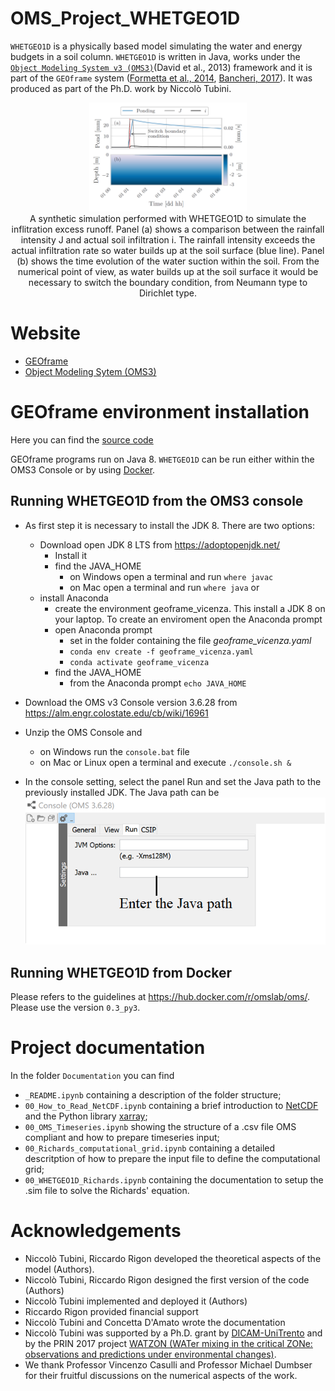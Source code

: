 # OMS_Project_WHETGEO1D
`WHETGEO1D` is a physically based model simulating the water and energy budgets in a soil column. `WHETGEO1D` is written in Java,  works under the [`Object Modeling System v3 (OMS3)`](https://abouthydrology.blogspot.com/2017/08/oms-3-essentials.html)(David et al., 2013) framework and it is part of the `GEOframe` system ([Formetta et al., 2014](https://doi.org/10.1016/j.envsoft.2014.01.019), [Bancheri, 2017](http://eprints-phd.biblio.unitn.it/2679/)). It was produced as part of the Ph.D. work by Niccolò Tubini.

<p align="center" width="100%">
    <img src="Documentation/Figures/Horton.PNG" width="50%">
    <br>
    A synthetic simulation performed with WHETGEO1D to simulate the inflitration excess runoff. Panel (a) shows a comparison between the rainfall intensity J and actual soil infiltration i. The rainfall intensity exceeds the
actual infiltration rate so water builds up at the soil surface (blue line). Panel (b) shows the time evolution of the water suction within the
soil. From the numerical point of view, as water builds up at the soil surface it would be necessary to switch the boundary condition, from
Neumann type to Dirichlet type.
</p>

# Website
- [GEOframe](https://geoframe.blogspot.com/2021/05/whetgeo-1d.html)
- [Object Modeling Sytem (OMS3)](https://alm.engr.colostate.edu/cb/project/oms)

# GEOframe environment installation

Here you can find the [source code](https://github.com/geoframecomponents/WHETGEO-1D)

GEOframe programs run on Java 8. `WHETGEO1D` can be run either within the OMS3 Console or by using [Docker](https://hub.docker.com/r/omslab/oms/).
 
## Running WHETGEO1D from the OMS3 console
- As first step it is necessary to install the JDK 8. There are two options:
  - Download open JDK 8 LTS from https://adoptopenjdk.net/
    - Install it
    - find the JAVA_HOME
      - on Windows open a terminal and run `where javac`
      - on Mac open a terminal and run `where java`
  or
  - install Anaconda
    - create the environment geoframe_vicenza. This install a JDK 8 on your laptop. To create an enviroment open the Anaconda prompt
    - open Anaconda prompt
      - set in the folder containing the file *geoframe_vicenza.yaml*
      -  `conda env create -f geoframe_vicenza.yaml`
      -  `conda activate geoframe_vicenza`
    - find the JAVA_HOME
      - from the Anaconda prompt `echo JAVA_HOME`
    
- Download the OMS v3 Console version 3.6.28 from  https://alm.engr.colostate.edu/cb/wiki/16961
- Unzip the OMS Console and 
  - on Windows run the `console.bat` file
  - on Mac or Linux open a terminal and execute `./console.sh &`

- In the console setting, select the panel Run and set the Java path to the previously installed JDK. The Java path can be  
![Alt text](Documentation/Figures/java_path.png?raw=true "Title")

## Running WHETGEO1D from Docker
Please refers to the guidelines at https://hub.docker.com/r/omslab/oms/. Please use the version `0.3_py3`.

# Project documentation
In the folder `Documentation` you can find
- `_README.ipynb` containing a description of the folder structure;
- `00_How_to_Read_NetCDF.ipynb` containing a brief introduction to [NetCDF](https://www.unidata.ucar.edu/software/netcdf/docs/index.html) and the Python library [xarray](http://xarray.pydata.org/en/stable/index.html);
- `00_OMS_Timeseries.ipynb` showing the structure of a .csv file OMS compliant and how to prepare timeseries input;
- `00_Richards_computational_grid.ipynb` containing a detailed descritption of how to prepare the input file to define the computational grid;
- `00_WHETGEO1D_Richards.ipynb` containing the documentation to setup the .sim file to solve the Richards' equation.

# Acknowledgements

-  Niccolò Tubini, Riccardo Rigon developed the theoretical aspects of the model (Authors). 
-  Niccolò Tubini, Riccardo Rigon designed the first version of the code (Authors)
-  Niccolò Tubini implemented and deployed it (Authors)
-  Riccardo Rigon provided financial support
-  Niccolò Tubini and Concetta D'Amato wrote the documentation
-  Niccolò Tubini was supported by a Ph.D. grant by [DICAM-UniTrento](https://www.unitn.it/dricam/) and by the PRIN 2017 project [WATZON (WATer mixing in the critical ZONe: observations and predictions under environmental changes)](http://abouthydrology.blogspot.com/2019/06/the-watzon-project.html).
-  We thank Professor Vincenzo Casulli and Professor Michael Dumbser for their fruitful discussions on the numerical aspects of the work. 

